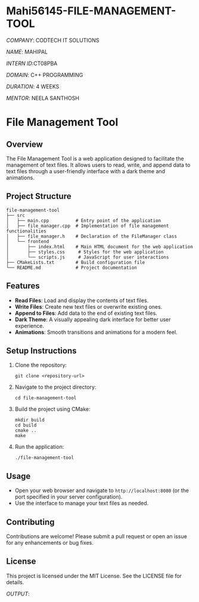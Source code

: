 # Mahi56145-FILE-MANAGEMENT-TOOL

*COMPANY*: CODTECH IT SOLUTIONS

*NAME*: MAHIPAL

*INTERN ID*:CT08PBA

*DOMAIN*: C++ PROGRAMMING

*DURATION*: 4 WEEKS

*MENTOR*: NEELA SANTHOSH

# File Management Tool

## Overview
The File Management Tool is a web application designed to facilitate the management of text files. It allows users to read, write, and append data to text files through a user-friendly interface with a dark theme and animations.

## Project Structure
```
file-management-tool
├── src
│   ├── main.cpp          # Entry point of the application
│   ├── file_manager.cpp  # Implementation of file management functionalities
│   ├── file_manager.h    # Declaration of the FileManager class
│   └── frontend
│       ├── index.html    # Main HTML document for the web application
│       ├── styles.css     # Styles for the web application
│       └── scripts.js     # JavaScript for user interactions
├── CMakeLists.txt        # Build configuration file
└── README.md             # Project documentation
```

## Features
- **Read Files**: Load and display the contents of text files.
- **Write Files**: Create new text files or overwrite existing ones.
- **Append to Files**: Add data to the end of existing text files.
- **Dark Theme**: A visually appealing dark interface for better user experience.
- **Animations**: Smooth transitions and animations for a modern feel.

## Setup Instructions
1. Clone the repository:
   ```
   git clone <repository-url>
   ```
2. Navigate to the project directory:
   ```
   cd file-management-tool
   ```
3. Build the project using CMake:
   ```
   mkdir build
   cd build
   cmake ..
   make
   ```
4. Run the application:
   ```
   ./file-management-tool
   ```

## Usage
- Open your web browser and navigate to `http://localhost:8080` (or the port specified in your server configuration).
- Use the interface to manage your text files as needed.

## Contributing
Contributions are welcome! Please submit a pull request or open an issue for any enhancements or bug fixes.

## License
This project is licensed under the MIT License. See the LICENSE file for details.

*OUTPUT*:

